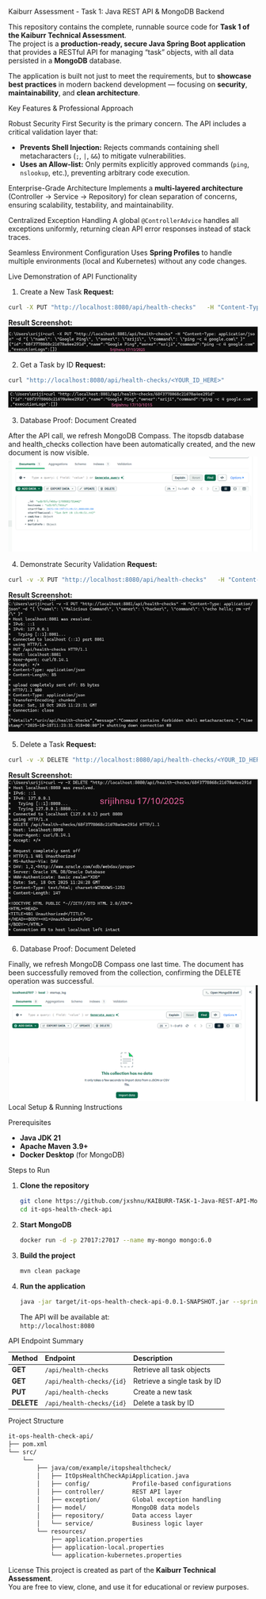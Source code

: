  Kaiburr Assessment - Task 1: Java REST API & MongoDB Backend

This repository contains the complete, runnable source code for **Task 1 of the Kaiburr Technical Assessment**.  
The project is a **production-ready, secure Java Spring Boot application** that provides a RESTful API for managing “task” objects, with all data persisted in a **MongoDB** database.

The application is built not just to meet the requirements, but to **showcase best practices** in modern backend development — focusing on **security**, **maintainability**, and **clean architecture**.



Key Features & Professional Approach

Robust Security First
Security is the primary concern. The API includes a critical validation layer that:
- **Prevents Shell Injection:** Rejects commands containing shell metacharacters (`;`, `|`, `&&`) to mitigate vulnerabilities.
- **Uses an Allow-list:** Only permits explicitly approved commands (`ping`, `nslookup`, etc.), preventing arbitrary code execution.

Enterprise-Grade Architecture
Implements a **multi-layered architecture** (Controller → Service → Repository) for clean separation of concerns, ensuring scalability, testability, and maintainability.

 Centralized Exception Handling
A global `@ControllerAdvice` handles all exceptions uniformly, returning clean API error responses instead of stack traces.

 Seamless Environment Configuration
Uses **Spring Profiles** to handle multiple environments (local and Kubernetes) without any code changes.



 Live Demonstration of API Functionality

 1. Create a New Task
**Request:**
```bash
curl -X PUT "http://localhost:8080/api/health-checks"   -H "Content-Type: application/json"   -d '{ "name": "Google Ping", "owner": "sriji", "command": "ping -c 4 google.com" }'
```

**Result Screenshot:**
![Create Result](results/create-result.png)



 2. Get a Task by ID
**Request:**
```bash
curl "http://localhost:8080/api/health-checks/<YOUR_ID_HERE>"
```


![Get Result](results/get-result.png)

3. Database Proof: Document Created

After the API call, we refresh MongoDB Compass. The itopsdb database and health_checks collection have been automatically created, and the new document is now visible.
![Security Validation](results/mongodb1.png)

4. Demonstrate Security Validation
**Request:**
```bash
curl -v -X PUT "http://localhost:8080/api/health-checks"   -H "Content-Type: application/json"   -d '{ "name": "Malicious Command", "owner": "hacker", "command": "echo hello; rm -rf /" }'
```

**Result Screenshot:**
![Security Validation](results/security-result.png)



 5. Delete a Task
**Request:**
```bash
curl -v -X DELETE "http://localhost:8080/api/health-checks/<YOUR_ID_HERE>"
```

**Result Screenshot:**
![Delete Result](results/delete-result.png)

6. Database Proof: Document Deleted

Finally, we refresh MongoDB Compass one last time. The document has been successfully removed from the collection, confirming the DELETE operation was successful.
![Security Validation](results/mongodb2.png)
 Local Setup & Running Instructions

 Prerequisites
- **Java JDK 21**
- **Apache Maven 3.9+**
- **Docker Desktop** (for MongoDB)

 Steps to Run
1. **Clone the repository**
   ```bash
   git clone https://github.com/jxshnu/KAIBURR-TASK-1-Java-REST-API-MongoDB-Backend
   cd it-ops-health-check-api
   ```

2. **Start MongoDB**
   ```bash
   docker run -d -p 27017:27017 --name my-mongo mongo:6.0
   ```

3. **Build the project**
   ```bash
   mvn clean package
   ```

4. **Run the application**
   ```bash
   java -jar target/it-ops-health-check-api-0.0.1-SNAPSHOT.jar --spring.profiles.active=local
   ```

   The API will be available at:  
     `http://localhost:8080`



 API Endpoint Summary

| Method | Endpoint | Description |
|:-|:-|:-|
| **GET** | `/api/health-checks` | Retrieve all task objects |
| **GET** | `/api/health-checks/{id}` | Retrieve a single task by ID |
| **PUT** | `/api/health-checks` | Create a new task |
| **DELETE** | `/api/health-checks/{id}` | Delete a task by ID |



 Project Structure

```
it-ops-health-check-api/
├── pom.xml
└── src/
    └── 
        ├── java/com/example/itopshealthcheck/
        │   ├── ItOpsHealthCheckApiApplication.java
        │   ├── config/            Profile-based configurations
        │   ├── controller/        REST API layer
        │   ├── exception/         Global exception handling
        │   ├── model/             MongoDB data models
        │   ├── repository/        Data access layer
        │   └── service/           Business logic layer
        └── resources/
            ├── application.properties
            ├── application-local.properties
            └── application-kubernetes.properties
```



 License
This project is created as part of the **Kaiburr Technical Assessment**.  
You are free to view, clone, and use it for educational or review purposes.
